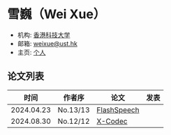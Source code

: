 # 雪巍（Wei Xue）

- 机构: [香港科技大学](../Institutions/CHN-HKUST_香港科技大学.md)
- 邮箱: weixue@ust.hk
- 主页: [个人](http://wei-xue.com)

## 论文列表

| 时间 | 作者序 | 论文 | 发表 |
|:-:|:-:|---|---|
| 2024.04.23 | No.13/13 | [FlashSpeech](../Models/Diffusion/2024.04.23_FlashSpeech.md) |
| 2024.08.30 | No.12/12 | [X-Codec](../Models/Speech_Neural_Codec/2024.08.30_X-Codec.md) |